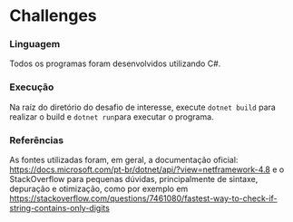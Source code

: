 # Challenges

### Linguagem

Todos os programas foram desenvolvidos utilizando C#.

### Execução

Na raíz do diretório do desafio de interesse, execute `dotnet build` para realizar o build e `dotnet run`para executar o programa.

### Referências

As fontes utilizadas foram, em geral, a documentação oficial: https://docs.microsoft.com/pt-br/dotnet/api/?view=netframework-4.8 e o StackOverflow para pequenas dúvidas, principalmente de sintaxe, depuração e otimização, como por exemplo em https://stackoverflow.com/questions/7461080/fastest-way-to-check-if-string-contains-only-digits

